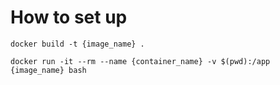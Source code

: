 # How to set up 
```
docker build -t {image_name} .
```
```
docker run -it --rm --name {container_name} -v $(pwd):/app {image_name} bash
```
